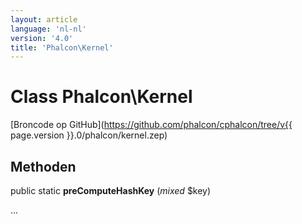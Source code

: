 ```yaml
---
layout: article
language: 'nl-nl'
version: '4.0'
title: 'Phalcon\Kernel'
---
```

# Class **Phalcon\Kernel**

[Broncode op GitHub](https://github.com/phalcon/cphalcon/tree/v{{ page.version }}.0/phalcon/kernel.zep)

## Methoden

public static **preComputeHashKey** (*mixed* $key)

...